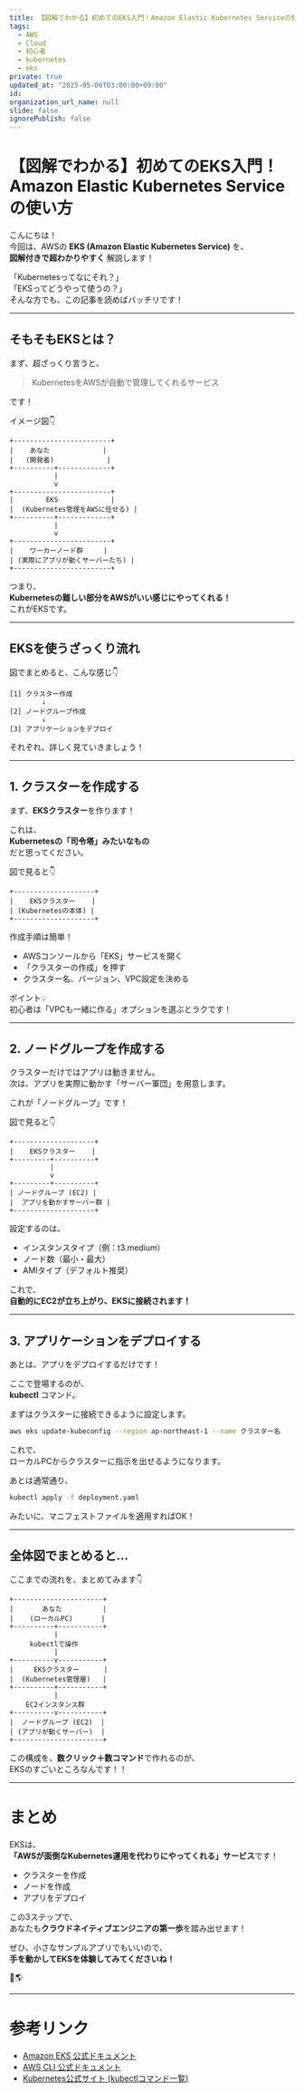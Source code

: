 ```yaml
---
title: 【図解でわかる】初めてのEKS入門！Amazon Elastic Kubernetes Serviceの使い方
tags:
  - AWS
  - Cloud
  - 初心者
  - kubernetes
  - eks
private: true
updated_at: "2025-05-06T03:00:00+09:00"
id: 
organization_url_name: null
slide: false
ignorePublish: false
---
```


# 【図解でわかる】初めてのEKS入門！Amazon Elastic Kubernetes Serviceの使い方

こんにちは！  
今回は、AWSの **EKS (Amazon Elastic Kubernetes Service)** を、  
**図解付きで超わかりやすく** 解説します！

「Kubernetesってなにそれ？」  
「EKSってどうやって使うの？」  
そんな方でも、この記事を読めばバッチリです！

---

## そもそもEKSとは？

まず、超ざっくり言うと、

> KubernetesをAWSが自動で管理してくれるサービス

です！

イメージ図👇

```
+------------------------+
|    あなた             |
|   (開発者)             |
+----------+-------------+
           |
           v
+------------------------+
|        EKS             |
|  (Kubernetes管理をAWSに任せる) |
+----------+-------------+
           |
           v
+------------------------+
|    ワーカーノード群     |
| (実際にアプリが動くサーバーたち) |
+------------------------+
```

つまり、  
**Kubernetesの難しい部分をAWSがいい感じにやってくれる！**  
これがEKSです。

---

## EKSを使うざっくり流れ

図でまとめると、こんな感じ👇

```
[1] クラスター作成
        ↓
[2] ノードグループ作成
        ↓
[3] アプリケーションをデプロイ
```

それぞれ、詳しく見ていきましょう！

---

## 1. クラスターを作成する

まず、**EKSクラスター**を作ります！

これは、  
**Kubernetesの「司令塔」みたいなもの**  
だと思ってください。

図で見ると👇

```
+--------------------+
|    EKSクラスター    |
| (Kubernetesの本体) |
+--------------------+
```

作成手順は簡単！

- AWSコンソールから「EKS」サービスを開く
- 「クラスターの作成」を押す
- クラスター名、バージョン、VPC設定を決める

ポイント💡  
初心者は「VPCも一緒に作る」オプションを選ぶとラクです！

---

## 2. ノードグループを作成する

クラスターだけではアプリは動きません。  
次は、アプリを実際に動かす「サーバー軍団」を用意します。

これが「ノードグループ」です！

図で見ると👇

```
+--------------------+
|    EKSクラスター    |
+---------+----------+
          |
          v
+---------+----------+
| ノードグループ (EC2) |
|  アプリを動かすサーバー群 |
+--------------------+
```

設定するのは、

- インスタンスタイプ（例：t3.medium）
- ノード数（最小・最大）
- AMIタイプ（デフォルト推奨）

これで、  
**自動的にEC2が立ち上がり、EKSに接続されます！**

---

## 3. アプリケーションをデプロイする

あとは、アプリをデプロイするだけです！

ここで登場するのが、  
**kubectl** コマンド。

まずはクラスターに接続できるように設定します。

```bash
aws eks update-kubeconfig --region ap-northeast-1 --name クラスター名
```

これで、  
ローカルPCからクラスターに指示を出せるようになります。

あとは通常通り、

```bash
kubectl apply -f deployment.yaml
```

みたいに、マニフェストファイルを適用すればOK！

---

## 全体図でまとめると…

ここまでの流れを、まとめてみます👇

```
+----------------------+
|       あなた          |
|    (ローカルPC)       |
+----------+-----------+
           |
     kubectlで操作
           |
+----------v-----------+
|     EKSクラスター      |
|  (Kubernetes管理層)   |
+----------+-----------+
           |
    EC2インスタンス群
+----------v-----------+
|  ノードグループ (EC2)  |
| (アプリが動くサーバー)  |
+----------------------+
```

この構成を、**数クリック＋数コマンド**で作れるのが、  
EKSのすごいところなんです！！

---

# まとめ

EKSは、  
**「AWSが面倒なKubernetes運用を代わりにやってくれる」サービス**です！

- クラスターを作成
- ノードを作成
- アプリをデプロイ

この3ステップで、  
あなたも**クラウドネイティブエンジニアの第一歩**を踏み出せます！

ぜひ、小さなサンプルアプリでもいいので、  
**手を動かしてEKSを体験してみてくださいね！**

🚀🌎

---

# 参考リンク

- [Amazon EKS 公式ドキュメント](https://docs.aws.amazon.com/eks/latest/userguide/what-is-eks.html)
- [AWS CLI 公式ドキュメント](https://docs.aws.amazon.com/cli/latest/reference/eks/index.html)
- [Kubernetes公式サイト (kubectlコマンド一覧)](https://kubernetes.io/ja/docs/reference/kubectl/)

```
